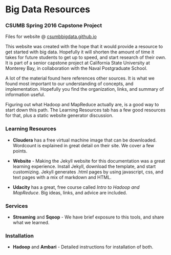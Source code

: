 # Big Data Resources

### CSUMB Spring 2016 Capstone Project

Files for website @ <a href="http://csumbbigdata.github.io/" target="blank">csumbbigdata.github.io</a>

This website was created with the hope that it would provide a resource to get started with big data. Hopefully it will shorten the amount of time it takes for future students to get up to speed, and start research of their own.  It is part of a senior capstone project at California State University at Monterey Bay, in collaboration with the Naval Postgraduate School.

A lot of the material found here references other sources.  It is what we found most important to our understanding of concepts, and implementation.  Hopefully you find the organization, links, and summary of information useful. 

Figuring out what Hadoop and MapReduce actually are, is a good way to start down this path.  The Learning Resources tab has a few good resources for that, plus a static website generator discussion.

### Learning Resources

 - **Cloudera** has a free virtual machine image that can be downloaded.  Wordcount is explained in great detail on their site.  We cover a few points.  

 - **Website** - Making the Jekyll website for this documentation was a great learning experience.  Install Jekyll, download the template, and start customizing.  Jekyll generates .html pages by using javascript, css, and text pages with a mix of markdown and HTML. 

  - **Udacity** has a great, free course called *Intro to Hadoop and MapReduce*.  Big ideas, links, and advice are included.

### Services

 - **Streaming** and **Sqoop** - We have brief exposure to this tools, and share what we learned.
 
### Installation

 - **Hadoop** and **Ambari** - Detailed instructions for installation of both.
 
